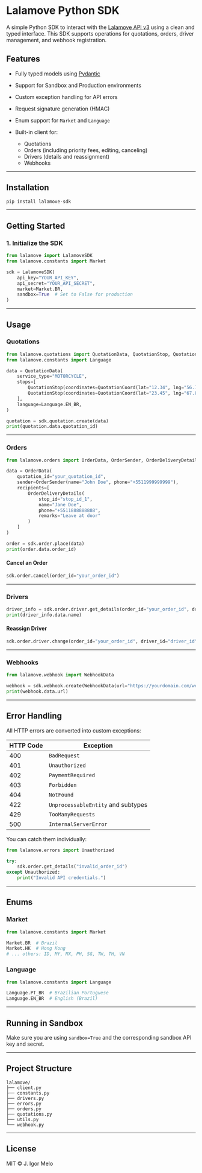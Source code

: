 # Lalamove Python SDK

A simple Python SDK to interact with the [Lalamove API v3](https://developers.lalamove.com/) using a clean and typed interface. This SDK supports operations for quotations, orders, driver management, and webhook registration.

## Features

* Fully typed models using [Pydantic](https://docs.pydantic.dev/)
* Support for Sandbox and Production environments
* Custom exception handling for API errors
* Request signature generation (HMAC)
* Enum support for `Market` and `Language`
* Built-in client for:

  * Quotations
  * Orders (including priority fees, editing, canceling)
  * Drivers (details and reassignment)
  * Webhooks

---

## Installation

```bash
pip install lalamove-sdk
```

---

## Getting Started

### 1. Initialize the SDK

```python
from lalamove import LalamoveSDK
from lalamove.constants import Market

sdk = LalamoveSDK(
    api_key="YOUR_API_KEY",
    api_secret="YOUR_API_SECRET",
    market=Market.BR,
    sandbox=True  # Set to False for production
)
```

---

## Usage

### Quotations

```python
from lalamove.quotations import QuotationData, QuotationStop, QuotationCoord
from lalamove.constants import Language

data = QuotationData(
    service_type="MOTORCYCLE",
    stops=[
        QuotationStop(coordinates=QuotationCoord(lat="12.34", lng="56.78"), address="Start Address"),
        QuotationStop(coordinates=QuotationCoord(lat="23.45", lng="67.89"), address="End Address"),
    ],
    language=Language.EN_BR,
)

quotation = sdk.quotation.create(data)
print(quotation.data.quotation_id)
```

---

### Orders

```python
from lalamove.orders import OrderData, OrderSender, OrderDeliveryDetails

data = OrderData(
    quotation_id="your_quotation_id",
    sender=OrderSender(name="John Doe", phone="+5511999999999"),
    recipients=[
        OrderDeliveryDetails(
            stop_id="stop_id_1",
            name="Jane Doe",
            phone="+5511888888888",
            remarks="Leave at door"
        )
    ]
)

order = sdk.order.place(data)
print(order.data.order_id)
```

#### Cancel an Order

```python
sdk.order.cancel(order_id="your_order_id")
```

---

### Drivers

```python
driver_info = sdk.order.driver.get_details(order_id="your_order_id", driver_id="driver_id")
print(driver_info.data.name)
```

#### Reassign Driver

```python
sdk.order.driver.change(order_id="your_order_id", driver_id="driver_id")
```

---

### Webhooks

```python
from lalamove.webhook import WebhookData

webhook = sdk.webhook.create(WebhookData(url="https://yourdomain.com/webhook"))
print(webhook.data.url)
```

---

## Error Handling

All HTTP errors are converted into custom exceptions:

| HTTP Code | Exception                          |
| --------- | ---------------------------------- |
| 400       | `BadRequest`                       |
| 401       | `Unauthorized`                     |
| 402       | `PaymentRequired`                  |
| 403       | `Forbidden`                        |
| 404       | `NotFound`                         |
| 422       | `UnprocessableEntity` and subtypes |
| 429       | `TooManyRequests`                  |
| 500       | `InternalServerError`              |

You can catch them individually:

```python
from lalamove.errors import Unauthorized

try:
    sdk.order.get_details("invalid_order_id")
except Unauthorized:
    print("Invalid API credentials.")
```

---

## Enums

### Market

```python
from lalamove.constants import Market

Market.BR  # Brazil
Market.HK  # Hong Kong
# ... others: ID, MY, MX, PH, SG, TW, TH, VN
```

### Language

```python
from lalamove.constants import Language

Language.PT_BR  # Brazilian Portuguese
Language.EN_BR  # English (Brazil)
```

---

## Running in Sandbox

Make sure you are using `sandbox=True` and the corresponding sandbox API key and secret.

---

## Project Structure

```
lalamove/
├── client.py
├── constants.py
├── drivers.py
├── errors.py
├── orders.py
├── quotations.py
├── utils.py
└── webhook.py
```

---

## License

MIT © J. Igor Melo
